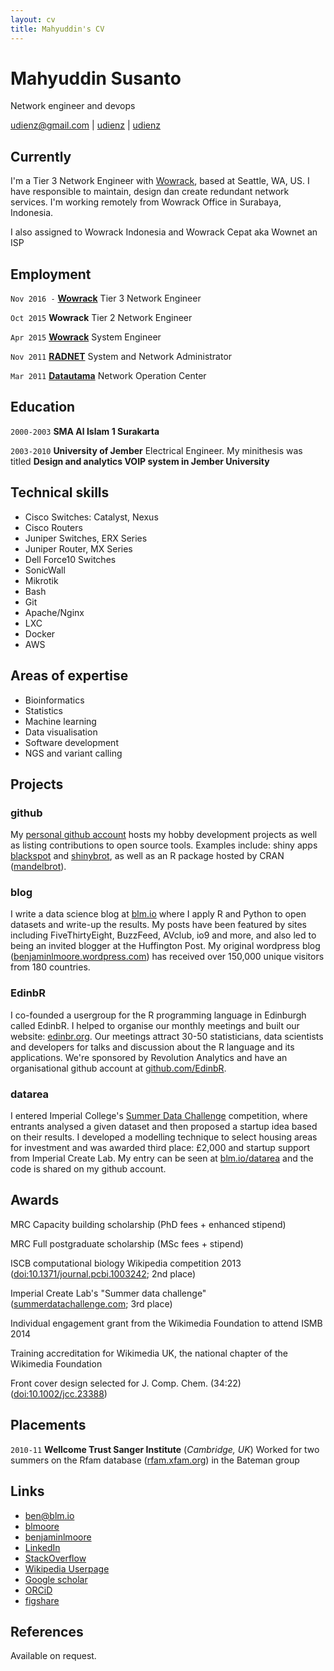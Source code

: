 ```yaml
---
layout: cv
title: Mahyuddin's CV
---
```

# Mahyuddin Susanto
Network engineer and devops

<div id="webaddress">
<a href="mailto:udienz@gmail.com">udienz@gmail.com</a>
|
<i class="fa fa-github"></i> <a href="http://github.com/udienz">udienz</a>
|
<i class="fa fa-twitter"></i> <a href="http://twitter.com/udienz">udienz</a>
</div>


## Currently

I'm a Tier 3 Network Engineer with [Wowrack], based at Seattle, WA, US. I have responsible to maintain,
design dan create redundant network services. I'm working remotely from Wowrack Office in Surabaya, Indonesia.

I also assigned to Wowrack Indonesia and Wowrack Cepat aka Wownet an ISP

## Employment

`Nov 2016 -` 
**[Wowrack]** Tier 3 Network Engineer

`Oct 2015`
**Wowrack** Tier 2 Network Engineer

 `Apr 2015`
**[Wowrack]** System Engineer

 `Nov 2011`
**[RADNET]** System and Network Administrator

 `Mar 2011`
**[Datautama]** Network Operation Center

## Education

`2000-2003`
__SMA Al Islam 1 Surakarta__

`2003-2010`
__University of Jember__ Electrical Engineer. My minithesis was titled __Design and analytics VOIP system in Jember University__

## Technical skills

* Cisco Switches: Catalyst, Nexus
* Cisco Routers
* Juniper Switches, ERX Series
* Juniper Router, MX Series
* Dell Force10 Switches
* SonicWall
* Mikrotik
* Bash
* Git
* Apache/Nginx
* LXC
* Docker
* AWS

## Areas of expertise

* Bioinformatics
* Statistics
* Machine learning
* Data visualisation
* Software development
* NGS and variant calling

## Projects

### github

My [personal github account](https://github.com/blmoore) hosts my hobby development projects as well as listing contributions to open source tools. Examples include: shiny apps [blackspot](https://github.com/blmoore/blackspot) and [shinybrot](https://github.com/blmoore/shinybrot), as well as an R package hosted by CRAN ([mandelbrot](https://github.com/blmoore/mandelbrot)).

### blog

I write a data science blog at [blm.io](http://blm.io/blog) where I apply R and Python to open datasets and write-up the results. My posts have been featured by sites including FiveThirtyEight, BuzzFeed, AVclub, io9 and more, and also led to being an invited blogger at the Huffington Post. My original wordpress blog ([benjaminlmoore.wordpress.com](http://benjaminlmoore.wordpress.com)) has received over 150,000 unique visitors from 180 countries.

### EdinbR

I co-founded a usergroup for the R programming language in Edinburgh called EdinbR. I helped to organise our monthly meetings and built our website: [edinbr.org](http://edinbr.org). Our meetings attract 30-50 statisticians, data scientists and developers for talks and discussion about the R language and its applications. We're sponsored by Revolution Analytics and have an organisational github account at [github.com/EdinbR](https://github.com/EdinbR).

### datarea

I entered Imperial College's [Summer Data Challenge](https://www.imperial.ac.uk/data-science/education/summer-data-challenge/) competition, where entrants analysed a given dataset and then proposed a startup idea based on their results. I developed a modelling technique to select housing areas for investment and was awarded third place: £2,000 and startup support from Imperial Create Lab. My entry can be seen at [blm.io/datarea](http://blm.io/datarea) and the code is shared on my github account.

## Awards

MRC Capacity building scholarship (PhD fees + enhanced stipend)

MRC Full postgraduate scholarship (MSc fees + stipend)

ISCB computational biology Wikipedia competition 2013 ([doi:10.1371/journal.pcbi.1003242](http://dx.doi.org/10.1371/journal.pcbi.1003242); 2nd place)

Imperial Create Lab's "Summer data challenge" ([summerdatachallenge.com](http://summerdatachallenge.com); 3rd place)

Individual engagement grant from the Wikimedia Foundation to attend ISMB 2014

Training accreditation for Wikimedia UK, the national chapter of the Wikimedia Foundation

Front cover design selected for J. Comp. Chem. (34:22) ([doi:10.1002/jcc.23388](http://dx.doi.org/10.1002/jcc.23388))

## Placements

`2010-11`
__Wellcome Trust Sanger Institute__ (_Cambridge, UK_)
Worked for two summers on the Rfam database ([rfam.xfam.org](http://rfam.xfam.org)) in the Bateman group


## Links

<!-- fa are fontawesome, ai are academicons -->
* <i class="fa fa-envelope"></i> <a href="mailto:ben@blm.io">ben@blm.io</a><br />
* <i class="fa fa-github"></i> <a href="http://github.com/blmoore">blmoore</a><br />
* <i class="fa fa-twitter"></i> <a href="http://twitter.com/benjaminlmoore">benjaminlmoore</a><br />
* <i class="fa fa-linkedin"></i> <a href="https://www.linkedin.com/in/blmoore/">LinkedIn</a>
* <i class="fa fa-stack-overflow"></i> <a href="http://stackoverflow.com/users/1274516/blmoore">StackOverflow</a>
* <i class="fa fa-wikipedia"></i> <a href="https://en.wikipedia.org/wiki/User:Ben_Moore">Wikipedia Userpage</a><br />
* <i class="ai ai-google-scholar"></i> <a href="http://scholar.google.com/citations?user=YMxsGpsAAAAJ">Google scholar</a>
* <i class="ai ai-orcid"></i> <a href="https://orcid.org/0000-0002-4074-1933">ORCiD</a>
* <i class="ai ai-figshare"></i> <a href="https://figshare.com/authors/Benjamin_Moore/99461">figshare</a>

## References

Available on request.

[Wowrack]: https://wowrack.co.id
[RADNET]: http://rad.net.id
[Datautama]: http://datautama.net.id

<!-- ### Footer

Last updated: May 2013 -->

